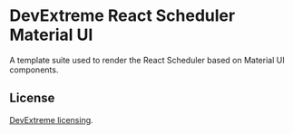 # DevExtreme React Scheduler Material UI

A template suite used to render the React Scheduler based on Material UI components.

## License

[DevExtreme licensing](https://js.devexpress.com/licensing/).
